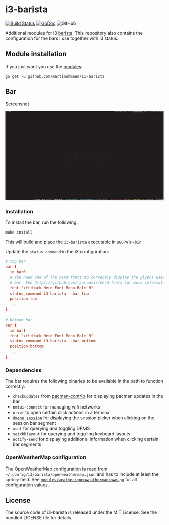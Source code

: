 # i3-barista

[![Build Status](https://travis-ci.com/martinohmann/i3-barista.svg?branch=master)](https://travis-ci.com/martinohmann/i3-barista)
[![GoDoc](https://godoc.org/github.com/martinohmann/i3-barista?status.svg)](https://godoc.org/github.com/martinohmann/i3-barista)
![GitHub](https://img.shields.io/github/license/martinohmann/i3-barista?color=orange)

Additional modules for i3 [barista](https://github.com/soumya92/barista). This
repository also contains the configuration for the bars I use together with i3
status.

## Module installation

If you just want you use the [modules](https://godoc.org/github.com/martinohmann/i3-barista/modules):

```
go get -u github.com/martinohmann/i3-barista
```

## Bar

Screenshot

[![i3-barista](assets/screenshot.png)](assets/screenshot.png)

### Installation

To install the bar, run the following:

```
make install
```

This will build and place the `i3-barista` executable in `$GOPATH/bin`.

Update the `status_command` in the i3 configuration:

```conf
# top bar
bar {
  id bar0
  # You need one of the nerd fonts to correctly display the glyphs used in the
  # bar. See https://github.com/ryanoasis/nerd-fonts for more information.
  font "xft:Hack Nerd Font Mono Bold 9"
  status_command i3-barista --bar top
  position top
  ...
}

# bottom bar
bar {
  id bar1
  font "xft:Hack Nerd Font Mono Bold 9"
  status_command i3-barista --bar bottom
  position bottom
  ...
}
```

### Dependencies

The bar requires the following binaries to be available in the path to function correctly:

- `checkupdates` from
  [pacman-contrib](https://www.archlinux.org/packages/community/x86_64/pacman-contrib/)
  for displaying pacman updates in the bar
- `nmtui-connect` for managing wifi networks
- `urxvt` to open certain click actions in a terminal
- [`dmenu_session`](https://github.com/martinohmann/bin-pub/blob/master/dmenu_session)
  for displaying the session picker when clicking on the session bar segment
- `xset` for querying and toggling DPMS
- `setxkblayout` for querying and toggling keyboard layouts
- `notify-send` for displaying additional information when clicking certain bar segments

### OpenWeatherMap configuration

The OpenWeatherMap configuration is read from
`~/.config/i3/barista/openweathermap.json` and has to include at least the
`apiKey` field. See
[`modules/weather/openweathermap/owm.go`](modules/weather/openweathermap/owm.go)
for all configuration values.

## License

The source code of i3-barista is released under the MIT License. See the bundled
LICENSE file for details.
